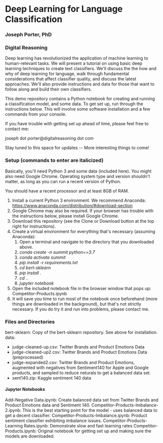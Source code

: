 # Deep Learning for Language Classification

### Joseph Porter, PhD
### Digital Reasoning

Deep learning has revolutionized the application of machine learning to human-relevant tasks.  We will present a tutorial on using basic deep learning techniques to create text classifiers.  We'll discuss the the how and why of deep learning for language, walk through fundamental considerations that affect classifier quality, and discuss the latest approaches.  We'll also provide instructions and data for those that want to follow along and build their own classifiers.

This demo repository contains a Python notebook for creating and running a classification model, and some data.  To get set up, run through the instructions below.  This will involve some software installation and a few commands from your console.

If you have trouble with getting set up ahead of time, please feel free to contact me: 

joseph dot porter@digitalreasoning dot com

Stay tuned to this space for updates -- More interesting things to come!

### Setup (commands to enter are italicized)

Basically, you'll need Python 3 and some data (included here).  You might also need Google Chrome.  Operating system type and version shouldn't matter, as long as you can run a recent version of Python.

You should have a recent processor and at least 8GB of RAM.

1. Install a current Python 3 environment.  We recommend Anaconda: https://www.anaconda.com/distribution/#download-section
1. Google Chrome may also be required.  If your browser has trouble with the instructions below, please install Google Chrome.
1. Download this repository (see the Clone or Download button at the top right for instructions).
1. Create a virtual environment for everything that's necessary (assuming Anaconda):
    1. Open a terminal and navigate to the directory that you downloaded above.
    1. *conda create -n summit python==3.7*
    1. *conda activate summit*
    1. *pip install -r requirements.txt*
    1. *cd bert-sklearn*
    1. *pip install .*
    1. *cd ..*
    1. *jupyter notebook*
1. Open the included notebook file in the browser window that pops up: Competitor-Products.ipynb
1. It will save you time to run most of the notebook once beforehand (more things are downloaded in the background), but that's not strictly necessary.  If you do try it and run into problems, please contact me.

### Files and Directories

bert-sklearn: Copy of the bert-sklearn repository. See above for installation.
data:
* judge-cleaned-up.csv: Twitter Brands and Product Emotions Data
* judge-cleaned-up2.csv: Twitter Brands and Product Emotions Data (preprocessed)
* judge-expanded2.csv: Twitter Brands and Product Emotions, augmented with negatives from Sentiment140 for Apple and Google products, and sampled to reduce neturals to get a balanced data set.
* sent140.zip: Kaggle sentiment 140 data

#### Jupyter Notebooks
Add-Negative Data.ipynb: Create balanced data set from Twitter Brands and Product Emotions data and Sentiment 140.
Competitor-Products-Imbalance-2.ipynb: This is the best starting point for the model - uses balanced data to get a decent classifier.
Competitor-Products-Imbalance.ipynb: Product sentiment classifier exhibiting imbalance issues.
Competitor-Products-Learning Rates.ipynb: Demonstrate slow and fast learning rates
Competitor-Products.ipynb: Original notebook for getting set up and making sure the models are downloaded.
